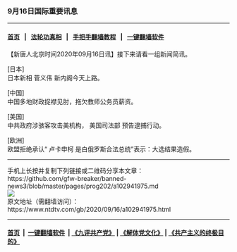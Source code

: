 ### 9月16日国际重要讯息
------------------------

#### [首页](https://github.com/gfw-breaker/banned-news3/blob/master/README.md) &nbsp;&nbsp;|&nbsp;&nbsp; [法轮功真相](https://github.com/begood0513/basic/blob/master/README.md)  &nbsp;&nbsp;|&nbsp;&nbsp; [手把手翻墙教程](https://github.com/gfw-breaker/guides/wiki)  &nbsp;&nbsp;|&nbsp;&nbsp; [一键翻墙软件](https://github.com/gfw-breaker/nogfw/blob/master/README.md)  



<div><div class="post_content" itemprop="articleBody">
 <p>
  【新唐人北京时间2020年09月16日讯】接下来请看一组新闻简讯。
 </p>
 <p>
  [日本]
  <br/>
  日本新相
  <ok href="https://www.ntdtv.com/gb/菅义伟.htm">
   菅义伟
  </ok>
  新内阁今天上路。
 </p>
 <p>
  [中国]
  <br/>
  中国多地财政捉襟见肘，拖欠教师公务员薪资。
 </p>
 <p>
  [美国]
  <br/>
  中共政府涉骇客攻击美机构，
  <ok href="https://www.ntdtv.com/gb/美国司法部.htm">
   美国司法部
  </ok>
  预告逮捕行动。
 </p>
 <p>
  [欧洲]
  <br/>
  欧盟拒绝承认“
  <ok href="https://www.ntdtv.com/gb/卢卡申柯.htm">
   卢卡申柯
  </ok>
  是白俄罗斯合法总统”表示：大选结果造假。
 </p>
 <div class="single_ad">
 </div>
</div>
</div>
<hr/>
手机上长按并复制下列链接或二维码分享本文章：<br/>
https://github.com/gfw-breaker/banned-news3/blob/master/pages/prog202/a102941975.md <br/>
<a href='https://github.com/gfw-breaker/banned-news3/blob/master/pages/prog202/a102941975.md'><img src='https://github.com/gfw-breaker/banned-news3/blob/master/pages/prog202/a102941975.md.png'/></a> <br/>
原文地址（需翻墙访问）：https://www.ntdtv.com/gb/2020/09/16/a102941975.html


------------------------
#### [首页](https://github.com/gfw-breaker/banned-news3/blob/master/README.md) &nbsp;|&nbsp; [一键翻墙软件](https://github.com/gfw-breaker/nogfw/blob/master/README.md) &nbsp;| [《九评共产党》](https://github.com/gfw-breaker/9ping.md/blob/master/README.md#九评之一评共产党是什么) | [《解体党文化》](https://github.com/gfw-breaker/jtdwh.md/blob/master/README.md) | [《共产主义的终极目的》](https://github.com/gfw-breaker/gczydzjmd.md/blob/master/README.md)


<img src='http://gfw-breaker.win/banned-news3/pages/prog202/a102941975.md' width='0px' height='0px'/>